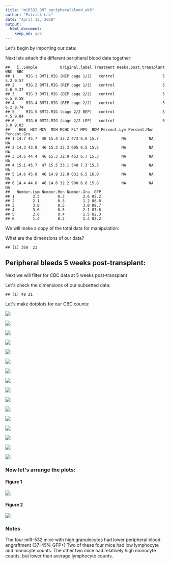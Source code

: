 ```yaml
---
title: "miR532_BMT_peripheralblood_wk5"
author: "Patrick Lac"
date: "April 12, 2020"
output: 
  html_document: 
    keep_md: yes
---
```






Let's begin by importing our data:



Next lets attach the different peripheral blood data together:

```
##   ï..Sample          Original.label Treatment Weeks.post.transplant WBC  RBC
## 1     MIG.1 BMT1.MIG (NEP cage 1/2)   control                     5 5.2 9.57
## 2     MIG.2 BMT1.MIG (REP cage 1/2)   control                     5 3.6 9.37
## 3     MIG.3 BMT1.MIG (BEP cage 2/2)   control                     5 6.5 9.58
## 4     MIG.4 BMT1.MIG (REP cage 2/2)   control                     5 6.2 9.74
## 5     MIG.5 BMT2.MIG (cage 2/2 BEP)   control                     5 4.5 9.84
## 6     MIG.6 BMT2.MIG (cage 2/2 LEP)   control                     5 3.0 9.83
##    HGB  HCT MCV  MCH MCHC PLT MPV  RDW Percent.Lym Percent.Mon Percent.Gra
## 1 14.7 45.7  48 15.4 32.2 473 6.8 15.7          NA          NA          NA
## 2 14.3 43.0  46 15.3 33.3 605 6.5 15.5          NA          NA          NA
## 3 14.6 44.4  46 15.3 32.9 453 6.7 15.3          NA          NA          NA
## 4 15.1 45.7  47 15.5 33.1 540 7.3 15.3          NA          NA          NA
## 5 14.6 45.8  46 14.9 32.0 631 6.5 16.0          NA          NA          NA
## 6 14.4 44.8  46 14.6 32.2 900 6.0 15.8          NA          NA          NA
##   Number.Lym Number.Mon Number.Gra  GFP
## 1        2.3        0.3        2.6 85.2
## 2        2.1        0.3        1.2 86.8
## 3        3.0        0.5        3.0 88.7
## 4        3.6        0.5        2.1 87.8
## 5        2.6        0.4        1.5 82.3
## 6        1.4        0.2        1.4 82.2
```

We will make a copy of the total data for manipulation:

What are the dimensions of our data?

```
## [1] 368  21
```

## Peripheral bleeds 5 weeks post-transplant:
Next we will filter for CBC data at 5 weeks post-transplant


Let's check the dimensions of our subsetted data:

```
## [1] 48 21
```

Let's make dotplots for our CBC counts:

![](miR532_BMT_peripheralblood_wk5_files/figure-html/wk5.WBC-1.png)<!-- -->



![](miR532_BMT_peripheralblood_wk5_files/figure-html/wk5.RBC-1.png)<!-- -->



![](miR532_BMT_peripheralblood_wk5_files/figure-html/wk5.HGB-1.png)<!-- -->



![](miR532_BMT_peripheralblood_wk5_files/figure-html/wk5.HCT-1.png)<!-- -->



![](miR532_BMT_peripheralblood_wk5_files/figure-html/wk5.PLT-1.png)<!-- -->



![](miR532_BMT_peripheralblood_wk5_files/figure-html/wk5.MCV-1.png)<!-- -->



![](miR532_BMT_peripheralblood_wk5_files/figure-html/wk5.MCH-1.png)<!-- -->



![](miR532_BMT_peripheralblood_wk5_files/figure-html/wk5.MCHC-1.png)<!-- -->



![](miR532_BMT_peripheralblood_wk5_files/figure-html/wk5.RDW-1.png)<!-- -->



![](miR532_BMT_peripheralblood_wk5_files/figure-html/wk5.MPV-1.png)<!-- -->



![](miR532_BMT_peripheralblood_wk5_files/figure-html/wk5.Percent.Lym-1.png)<!-- -->



![](miR532_BMT_peripheralblood_wk5_files/figure-html/wk5.Percent.Mon-1.png)<!-- -->



![](miR532_BMT_peripheralblood_wk5_files/figure-html/wk5.Percent.Gra-1.png)<!-- -->



![](miR532_BMT_peripheralblood_wk5_files/figure-html/wk5.Number.Lym-1.png)<!-- -->



![](miR532_BMT_peripheralblood_wk5_files/figure-html/wk5.Number.Mon-1.png)<!-- -->



![](miR532_BMT_peripheralblood_wk5_files/figure-html/wk5.Number.Gra-1.png)<!-- -->

### Now let's arrange the plots:
#### Figure 1
![](miR532_BMT_peripheralblood_wk5_files/figure-html/figure1-1.png)<!-- -->


#### Figure 2
![](miR532_BMT_peripheralblood_wk5_files/figure-html/figure2-1.png)<!-- -->


### Notes
The four miR-532 mice with high granulocytes had lower peripheral blood engraftment (37-45% GFP+)
Two of these four mice had low lymphocyte and monocyte counts.
The other two mice had relatively high monocyte counts, but lower than average lymphocyte counts.

  
          

